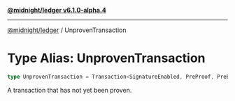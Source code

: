 [**@midnight/ledger v6.1.0-alpha.4**](../README.md)

***

[@midnight/ledger](../globals.md) / UnprovenTransaction

# Type Alias: UnprovenTransaction

```ts
type UnprovenTransaction = Transaction<SignatureEnabled, PreProof, PreBinding>;
```

A transaction that has not yet been proven.

